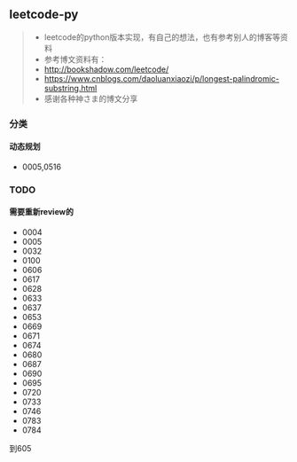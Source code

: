 ## leetcode-py
>* leetcode的python版本实现，有自己的想法，也有参考别人的博客等资料
>* 参考博文资料有：
>  * http://bookshadow.com/leetcode/
>  * https://www.cnblogs.com/daoluanxiaozi/p/longest-palindromic-substring.html
>* 感谢各种神さま的博文分享

### 分类
#### 动态规划
* 0005,0516

####

### TODO 
#### 需要重新review的
* 0004
* 0005
* 0032
* 0100
* 0606
* 0617
* 0628
* 0633
* 0637
* 0653
* 0669
* 0671
* 0674
* 0680
* 0687
* 0690
* 0695
* 0720
* 0733
* 0746
* 0783
* 0784

到605
